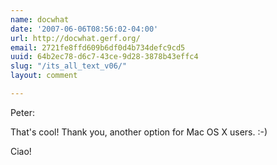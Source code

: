 ```yaml
---
name: docwhat
date: '2007-06-06T08:56:02-04:00'
url: http://docwhat.gerf.org/
email: 2721fe8ffd609b6df0d4b734defc9cd5
uuid: 64b2ec78-d6c7-43ce-9d28-3878b43effc4
slug: "/its_all_text_v06/"
layout: comment

---
```


Peter:

That's cool! Thank you, another option for Mac OS X users. :-)

Ciao!
